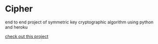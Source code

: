 # Cipher 
end to end project of symmetric key cryptographic algorithm using python and heroku

[check out this project](https://decrypt-encrypt.herokuapp.com/)
